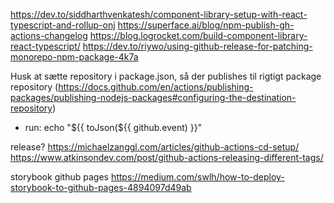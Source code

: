 https://dev.to/siddharthvenkatesh/component-library-setup-with-react-typescript-and-rollup-onj
https://superface.ai/blog/npm-publish-gh-actions-changelog
https://blog.logrocket.com/build-component-library-react-typescript/
https://dev.to/riywo/using-github-release-for-patching-monorepo-npm-package-4k7a

Husk at sætte repository i package.json, så der publishes til rigtigt package repository (https://docs.github.com/en/actions/publishing-packages/publishing-nodejs-packages#configuring-the-destination-repository)

- run: echo "${{ toJson(${{ github.event) }}"

release?
https://michaelzanggl.com/articles/github-actions-cd-setup/
https://www.atkinsondev.com/post/github-actions-releasing-different-tags/

storybook github pages
https://medium.com/swlh/how-to-deploy-storybook-to-github-pages-4894097d49ab
